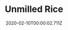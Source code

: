 ---
templateKey: blog-post
title: Unmilled Rice
description: Rice in its rawest form. Run this through a mill to increase the value.,
featuredpost: false
date: 2020-02-10T00:00:02.711Z
featuredimage: /img/Unmilled_Rice.png
sellPrice: 30
tags: 
  - Spring
---